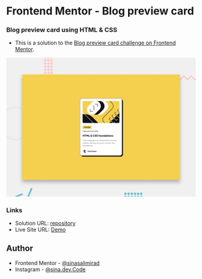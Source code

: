 # Frontend Mentor - Blog preview card

### Blog preview card using HTML & CSS
- This is a solution to the [Blog preview card challenge on Frontend Mentor](https://www.frontendmentor.io/challenges/blog-preview-card-ckPaj01IcS).

![Design preview for the Blog preview card coding challenge](./design/desktop-preview.jpg)

### Links
- Solution URL: [repository](https://github.com/SinaDevCode/frontend-mentor/tree/main/blog-perview-card)
- Live Site URL: [Demo](https://sinadevcode.github.io/frontend-mentor/blog-perview-card/)

## Author
- Frontend Mentor - [@sinasalimirad](https://www.frontendmentor.io/profile/SinaDevCode)
- Instagram - [@sina.dev.Code](https://www.instagram.com/sina.dev.code)
